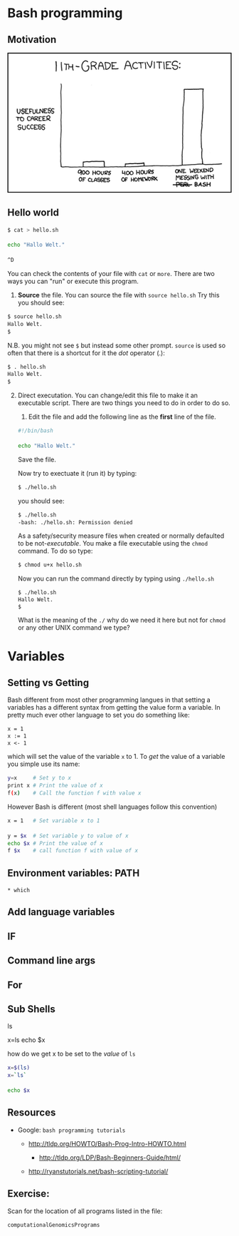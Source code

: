 # Bash programming

## Motivation

![](11th_grade_BASH.png)

## Hello world

```bash
$ cat > hello.sh

echo "Hallo Welt."

^D
```

You can check the contents of your file with `cat` or `more`. There are two ways you can "run" or execute this program. 

1. __Source__ the file. You can source the file with `source hello.sh` Try this you should see:
```bash
$ source hello.sh
Hallo Welt.
$
```

N.B. you might not see `$` but instead some other prompt. `source` is used so often that there is a shortcut for it the _dot_ operator (.):

```bash
$ . hello.sh
Hallo Welt.
$
```

2. Direct executation. You can change/edit this file to make it an executable script. There are two things you need to do in order to do so. 

	1. Edit the file and add the following line as the __first__ line of the file.
	
	```bash
	#!/bin/bash
	
	echo "Hallo Welt."
	```
	
	Save the file. 
	
	Now try to exectuate it (run it) by typing:
	```bash
	$ ./hello.sh
	```
	
	you should see:
	```bash
	$ ./hello.sh
	-bash: ./hello.sh: Permission denied
	```
	
	As a safety/security measure files when created or normally defaulted to be not-_executable_. You make a file executable using the `chmod` command. To do so type:
	```bash
	$ chmod u+x hello.sh
	```
	
	Now you can run the command directly by typing using `./hello.sh`
	```
	$ ./hello.sh
	Hallo Welt.
	$
	```

	What is the meaning of the `./` why do we need it here but not for `chmod` or any other UNIX command we type?
	
# Variables

## Setting vs Getting

Bash different from most other programming langues in that setting a variables has a different syntax from getting the value form a variable. In pretty much ever other language to set you do something like:

```
x = 1
x := 1
x <- 1
```

which will set the value of the variable `x` to 1. To _get_ the value of a variable you simple use its name:
```bash
y=x     # Set y to x
print x # Print the value of x
f(x)    # Call the function f with value x
```

However Bash is different (most shell languages follow this convention)

```bash
x = 1   # Set variable x to 1

y = $x  # Set variable y to value of x
echo $x # Print the value of x
f $x    # call function f with value of x
```

## Environment variables: PATH

	* which

## Add language variables

## IF

## Command line args

## For

## Sub Shells

ls

x=ls
echo $x

how do we get x to be set to the _value_ of `ls`

```bash
x=$(ls)
x=`ls`

echo $x
```

## Resources

* Google: `bash programming tutorials`

	* http://tldp.org/HOWTO/Bash-Prog-Intro-HOWTO.html

		* http://tldp.org/LDP/Bash-Beginners-Guide/html/
	
	* http://ryanstutorials.net/bash-scripting-tutorial/

## Exercise:

Scan for the location of all programs listed in the file: 

	computationalGenomicsPrograms
	
